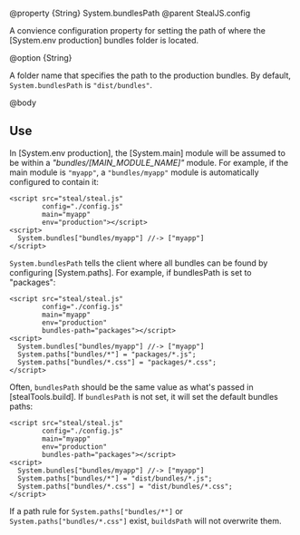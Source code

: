 @property {String} System.bundlesPath
@parent StealJS.config

A convience configuration property for setting the path of where the [System.env production] 
bundles folder is located.

@option {String} 

A folder name that specifies the path to the production bundles.  By default,
`System.bundlesPath` is `"dist/bundles"`.  

@body

## Use

In [System.env production], the [System.main] module will be assumed to be within a 
_"bundles/[MAIN\_MODULE\_NAME]"_ module. For example, if the main module is `"myapp"`,
a `"bundles/myapp"` module is automatically configured to contain it:

    <script src="steal/steal.js"
            config="./config.js"
            main="myapp"
            env="production"></script>
    <script>
      System.bundles["bundles/myapp"] //-> ["myapp"]
    </script>

     
`System.bundlesPath` tells the client where all bundles can be found by configuring
[System.paths]. For example, if bundlesPath is set to "packages":

    <script src="steal/steal.js"
            config="./config.js"
            main="myapp"
            env="production"
            bundles-path="packages"></script>
    <script>
      System.bundles["bundles/myapp"] //-> ["myapp"]
      System.paths["bundles/*"] = "packages/*.js";
      System.paths["bundles/*.css"] = "packages/*.css";
    </script>
    
Often, `bundlesPath` should be the same value as what's passed in [stealTools.build]. If
`bundlesPath` is not set, it will set the default bundles paths:

    <script src="steal/steal.js"
            config="./config.js"
            main="myapp"
            env="production"
            bundles-path="packages"></script>
    <script>
      System.bundles["bundles/myapp"] //-> ["myapp"]
      System.paths["bundles/*"] = "dist/bundles/*.js";
      System.paths["bundles/*.css"] = "dist/bundles/*.css";
    </script>

If a path rule for `System.paths["bundles/*"]` or `System.paths["bundles/*.css"]`
exist, `buildsPath` will not overwrite them.

